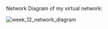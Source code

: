 Network Diagram of my virtual network:

![week_12_network_diagram](https://user-images.githubusercontent.com/91933325/150562077-2902ff1b-1925-4157-af2f-f3145ebe9322.PNG)
